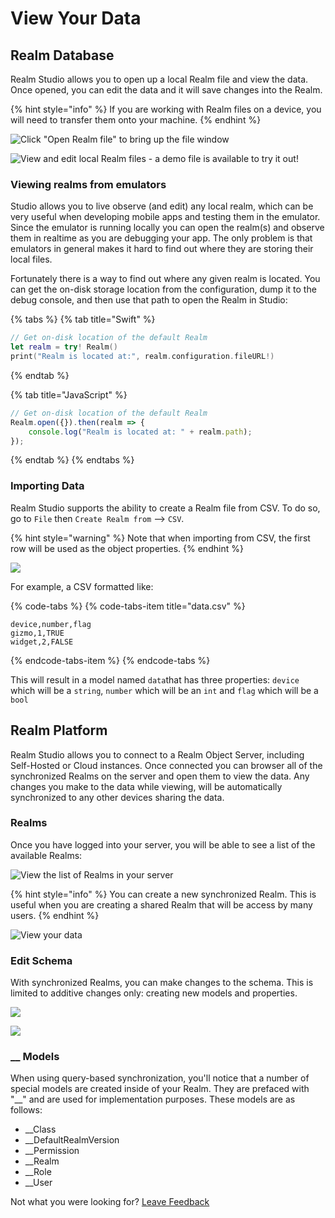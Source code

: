 # View Your Data

## Realm Database

Realm Studio allows you to open up a local Realm file and view the data. Once opened, you can edit the data and it will save changes into the Realm.

{% hint style="info" %}
If you are working with Realm files on a device, you will need to transfer them onto your machine.
{% endhint %}

![Click &quot;Open Realm file&quot; to bring up the file window](../.gitbook/assets/image%20%2812%29.png)

![View and edit local Realm files - a demo file is available to try it out!](../.gitbook/assets/image%20%2822%29.png)

### Viewing realms from emulators

Studio allows you to live observe \(and edit\) any local realm, which can be very useful when developing mobile apps and testing them in the emulator. Since the emulator is running locally you can open the realm\(s\) and observe them in realtime as you are debugging your app. The only problem is that emulators in general makes it hard to find out where they are storing their local files.

Fortunately there is a way to find out where any given realm is located. You can get the on-disk storage location from the configuration,  dump it to the debug console, and then use that path to open the Realm in Studio:

{% tabs %}
{% tab title="Swift" %}
```swift
// Get on-disk location of the default Realm
let realm = try! Realm()
print("Realm is located at:", realm.configuration.fileURL!)
```
{% endtab %}

{% tab title="JavaScript" %}
```javascript
// Get on-disk location of the default Realm
Realm.open({}).then(realm => {
    console.log("Realm is located at: " + realm.path);
});
```
{% endtab %}
{% endtabs %}

### Importing Data

Realm Studio supports the ability to create a Realm file from CSV. To do so, go to `File` then `Create Realm from` --&gt; `CSV`.

{% hint style="warning" %}
Note that when importing from CSV, the first row will be used as the object properties.
{% endhint %}

![](../.gitbook/assets/image%20%283%29.png)

For example, a CSV formatted like: 

{% code-tabs %}
{% code-tabs-item title="data.csv" %}
```text
device,number,flag
gizmo,1,TRUE
widget,2,FALSE
```
{% endcode-tabs-item %}
{% endcode-tabs %}

This will result in a model named `data`that has three properties: `device` which will be a `string`, `number` which will be an `int` and `flag` which will be a `bool`

## Realm Platform

Realm Studio allows you to connect to a Realm Object Server, including Self-Hosted or Cloud instances. Once connected you can browser all of the synchronized Realms on the server and open them to view the data. Any changes you make to the data while viewing, will be automatically synchronized to any other devices sharing the data.

### Realms

Once you have logged into your server, you will be able to see a list of the available Realms:

![View the list of Realms in your server](../.gitbook/assets/image%20%285%29.png)

{% hint style="info" %}
You can create a new synchronized Realm. This is useful when you are creating a shared Realm that will be access by many users.
{% endhint %}

![View your data](../.gitbook/assets/image%20%2810%29.png)

### Edit Schema

With synchronized Realms, you can make changes to the schema. This is limited to additive changes only: creating new models and properties.

![](../.gitbook/assets/image%20%284%29.png)

![](../.gitbook/assets/image%20%2821%29.png)

### \_\_ Models

When using query-based synchronization, you'll notice that a number of special models are created inside of your Realm.  They are prefaced with "\_\_" and are used for implementation purposes.  These models are as follows: 

* \_\_Class
* \_\_DefaultRealmVersion
* \_\_Permission
* \_\_Realm
* \_\_Role
* \_\_User

Not what you were looking for? [Leave Feedback](https://realm3.typeform.com/to/A4guM3) 

